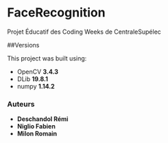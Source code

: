 # FaceRecognition
Projet Éducatif des Coding Weeks de CentraleSupélec

##Versions

This project was built using:
* OpenCV **3.4.3**
* DLib **19.8.1**
* numpy **1.14.2**

### Auteurs

* **Deschandol Rémi**
* **Niglio Fabien**
* **Milon Romain**